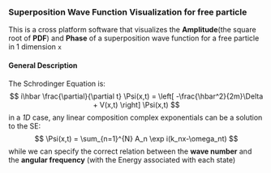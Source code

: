 ### Superposition Wave Function Visualization for free particle

This is a cross platform software that visualizes the **Amplitude**(the square root of **PDF**) and  **Phase** of a superposition wave function for a free particle in 1 dimension <code>x</code> 

#### General Description

The Schrodinger Equation is:
$$
i\hbar \frac{\partial}{\partial t} \Psi(x,t) = \left[ -\frac{\hbar^2}{2m}\Delta + V(x,t) \right] \Psi(x,t)
$$
in a *1D* case, any linear composition complex exponentials can be a solution to the SE:
$$
\Psi(x,t) = \sum_{n=1}^{N} A_n \exp i(k_nx-\omega_nt)
$$
while we can specify the correct relation between the **wave number** and the **angular frequency** (with the Energy associated with each state)



